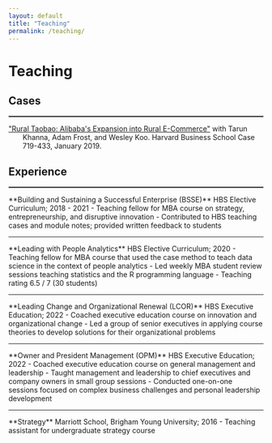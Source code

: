 ```yaml
---
layout: default
title: "Teaching"
permalink: /teaching/
---
```


# Teaching
## Cases
<hr style="border:1px solid gray"> 
<p style = "text-indent: -2em; padding-left: 2em;">
<a href="https://store.hbr.org/product/rural-taobao-alibaba-s-expansion-into-rural-e-commerce/719433?sku=719433-PDF-ENG" target="_blank">"Rural Taobao: Alibaba's Expansion into Rural E-Commerce"</a> with Tarun Khanna, Adam Frost, and Wesley Koo. Harvard Business School Case 719-433, January 2019.
</p>

## Experience
<hr style="border:1px solid gray">  
**Building and Sustaining a Successful Enterprise (BSSE)**  
HBS Elective Curriculum; 2018 - 2021
  - Teaching fellow for MBA course on strategy, entrepreneurship, and disruptive innovation
  - Contributed to HBS teaching cases and module notes; provided written feedback to students  
<hr style="border:none;height:1px;">  
**Leading with People Analytics**  
HBS Elective Curriculum; 2020
  - Teaching fellow for MBA course that used the case method to teach data science in the context of people analytics
  - Led weekly MBA student review sessions teaching statistics and the R programming language
  - Teaching rating 6.5 / 7 (30 students)  
<hr style="border:none;height:1px;">   
**Leading Change and Organizational Renewal (LCOR)**  
HBS Executive Education; 2022
  - Coached executive education course on innovation and organizational change
  - Led a group of senior executives in applying course theories to develop solutions for their organizational problems  
<hr style="border:none;height:1px;">    
**Owner and President Management (OPM)**  
HBS Executive Education; 2022
  - Coached executive education course on general management and leadership
  - Taught management and leadership to chief executives and company owners in small group sessions
  - Conducted one-on-one sessions focused on complex business challenges and personal leadership development 
<hr style="border:none;height:1px;">     
**Strategy**  
Marriott School, Brigham Young University; 2016
  - Teaching assistant for undergraduate strategy course
  
